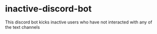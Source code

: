 # inactive-discord-bot
This discord bot kicks inactive users who have not interacted with any of the text channels
